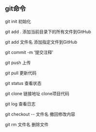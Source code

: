 ## git命令

git init 初始化

git add .    添加当前目录下的所有文件到GitHub

git add  文件名   添加指定文件到GitHub

git commit -m ‘提交注释’

git push  上传

git pull  更新代码

git status 查看状态

git clone 链接地址  clone项目代码

git log 查看日志

git checkout -- 文件名 撤回修改内容

git rm 文件名  删除文件

